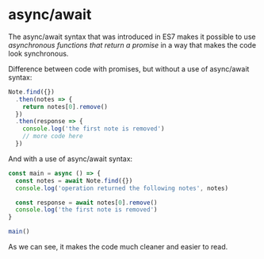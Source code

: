 # async/await

The async/await syntax that was introduced in ES7 makes it possible to use *asynchronous functions that return a promise* in a way that makes the code look synchronous.

Difference between code with promises, but without a use of async/await syntax:

```js
Note.find({})
  .then(notes => {
    return notes[0].remove()
  })
  .then(response => {
    console.log('the first note is removed')
    // more code here
  })
```

And with a use of async/await syntax:

```js
const main = async () => {
  const notes = await Note.find({})
  console.log('operation returned the following notes', notes)

  const response = await notes[0].remove()
  console.log('the first note is removed')
}

main()
```

As we can see, it makes the code much cleaner and easier to read.